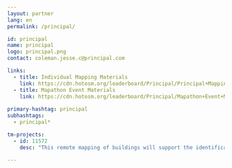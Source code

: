 ```yaml
---
layout: partner
lang: en
permalink: /principal/

id: principal
name: principal
logo: principal.png
contact: coleman.jesse.c@principal.com 

links:
  - title: Individual Mapping Materials
    link: https://cdn.hotosm.org/leaderboard/Principal/Principal+Mapping+how+to+guide.pdf
  - title: Mapathon Event Materials
    link: https://cdn.hotosm.org/leaderboard/Principal/Mapathon+Event+Materials.zip
    
primary-hashtag: principal
subhashtags:
  - principal*

tm-projects:
  - id: 11572
    desc: "This remote mapping of buildings will support the identification and characterization of settlements, as well as the implementation of planned activities and largely the generation of data for humanitarian activities"

---
```

